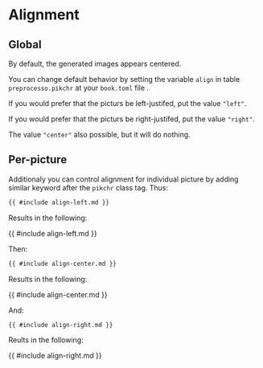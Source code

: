 # Alignment

## Global

By default, the generated images appears centered.

You can change default behavior by setting the variable `align` in table `preprocesso.pikchr` at your `book.toml` file .

If you would prefer that the picturs be left-justifed, put the value `"left"`.

If you would prefer that the picturs be right-justifed, put the value `"right"`.

The value `"center"` also possible, but it will do nothing.

## Per-picture

Additionaly you can control alignment for individual picture by adding similar keyword after the `pikchr` class tag.
Thus:

~~~markdown
{{ #include align-left.md }}
~~~

Results in the following:

{{ #include align-left.md }}

Then:

~~~markdown
{{ #include align-center.md }}
~~~

Results in the following:

{{ #include align-center.md }}

And:


~~~markdown
{{ #include align-right.md }}
~~~


Reults in the following:

{{ #include align-right.md }}
